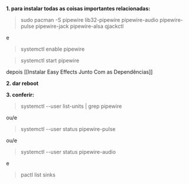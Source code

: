 **1. para instalar todas as coisas importantes relacionadas:**

> sudo pacman -S pipewire lib32-pipewire pipewire-audio pipewire-pulse pipewire-jack pipewire-alsa qjackctl

e

> systemctl enable pipewire

> systemctl start pipewire

depois [[Instalar Easy Effects Junto Com as Dependências]]

**2. dar reboot**

**3. conferir:**

> systemctl --user list-units | grep pipewire

ou/e

> systemctl --user status pipewire-pulse

ou/e

> systemctl --user status pipewire-audio      

e

> pactl list sinks